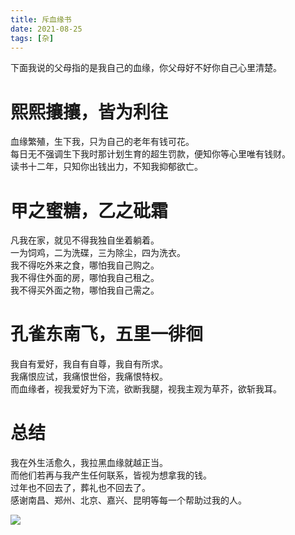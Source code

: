 ```yaml
---
title: 斥血缘书
date: 2021-08-25
tags: [杂]
---
```


下面我说的父母指的是我自己的血缘，你父母好不好你自己心里清楚。    

# 熙熙攘攘，皆为利往
血缘繁殖，生下我，只为自己的老年有钱可花。   
每日无不强调生下我时那计划生育的超生罚款，便知你等心里唯有钱财。   
读书十二年，只知你出钱出力，不知我抑郁欲亡。   

# 甲之蜜糖，乙之砒霜
凡我在家，就见不得我独自坐着躺着。   
一为饲鸡，二为洗碟，三为除尘，四为洗衣。   
我不得吃外来之食，哪怕我自己购之。   
我不得住外面的房，哪怕我自己租之。   
我不得买外面之物，哪怕我自己需之。   

# 孔雀东南飞，五里一徘徊
我自有爱好，我自有自尊，我自有所求。   
我痛恨应试，我痛恨世俗，我痛恨特权。  
而血缘者，视我爱好为下流，欲断我腿，视我主观为草芥，欲斩我耳。  

# 总结
我在外生活愈久，我拉黑血缘就越正当。   
而他们若再与我产生任何联系，皆视为想拿我的钱。   
过年也不回去了，葬礼也不回去了。   
感谢南昌、郑州、北京、嘉兴、昆明等每一个帮助过我的人。   

![](https://z3.ax1x.com/2021/08/25/hEoXqA.png)    